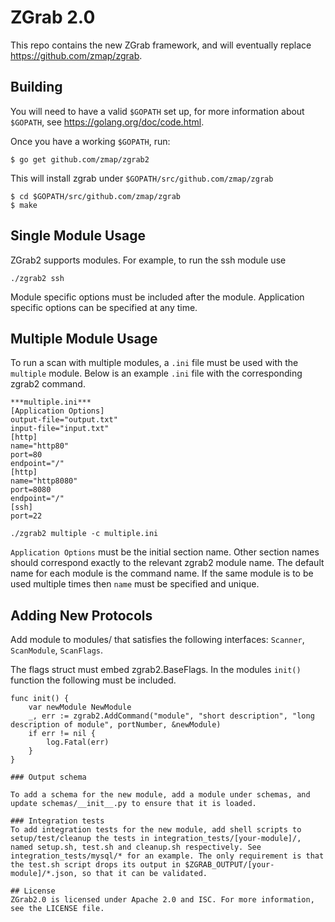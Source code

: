 ZGrab 2.0
=========

This repo contains the new ZGrab framework, and will eventually replace https://github.com/zmap/zgrab.

## Building

You will need to have a valid `$GOPATH` set up, for more information about `$GOPATH`, see https://golang.org/doc/code.html.

Once you have a working `$GOPATH`, run:

```
$ go get github.com/zmap/zgrab2
```

This will install zgrab under `$GOPATH/src/github.com/zmap/zgrab`

```
$ cd $GOPATH/src/github.com/zmap/zgrab
$ make
```

## Single Module Usage 

ZGrab2 supports modules. For example, to run the ssh module use

```
./zgrab2 ssh
```

Module specific options must be included after the module. Application specific options can be specified at any time.

## Multiple Module Usage

To run a scan with multiple modules, a `.ini` file must be used with the `multiple` module. Below is an example `.ini` file with the corresponding zgrab2 command. 

```
***multiple.ini***
[Application Options]
output-file="output.txt"
input-file="input.txt"
[http]
name="http80"
port=80
endpoint="/"
[http]
name="http8080"
port=8080
endpoint="/"
[ssh]
port=22
```
```
./zgrab2 multiple -c multiple.ini
```
`Application Options` must be the initial section name. Other section names should correspond exactly to the relevant zgrab2 module name. The default name for each module is the command name. If the same module is to be used multiple times then `name` must be specified and unique. 

## Adding New Protocols 

Add module to modules/ that satisfies the following interfaces: `Scanner`, `ScanModule`, `ScanFlags`.

The flags struct must embed zgrab2.BaseFlags. In the modules `init()` function the following must be included. 

```
func init() {
    var newModule NewModule
    _, err := zgrab2.AddCommand("module", "short description", "long description of module", portNumber, &newModule)
    if err != nil {
        log.Fatal(err)
    }
}

### Output schema

To add a schema for the new module, add a module under schemas, and update schemas/__init__.py to ensure that it is loaded.

### Integration tests
To add integration tests for the new module, add shell scripts to setup/test/cleanup the tests in integration_tests/[your-module]/, named setup.sh, test.sh and cleanup.sh respectively. See integration_tests/mysql/* for an example. The only requirement is that the test.sh script drops its output in $ZGRAB_OUTPUT/[your-module]/*.json, so that it can be validated.

## License
ZGrab2.0 is licensed under Apache 2.0 and ISC. For more information, see the LICENSE file.
